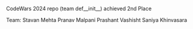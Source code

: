 CodeWars 2024 repo (team def__init__)
achieved 2nd Place

Team:
Stavan Mehta
Pranav Malpani
Prashant Vashisht
Saniya Khinvasara
